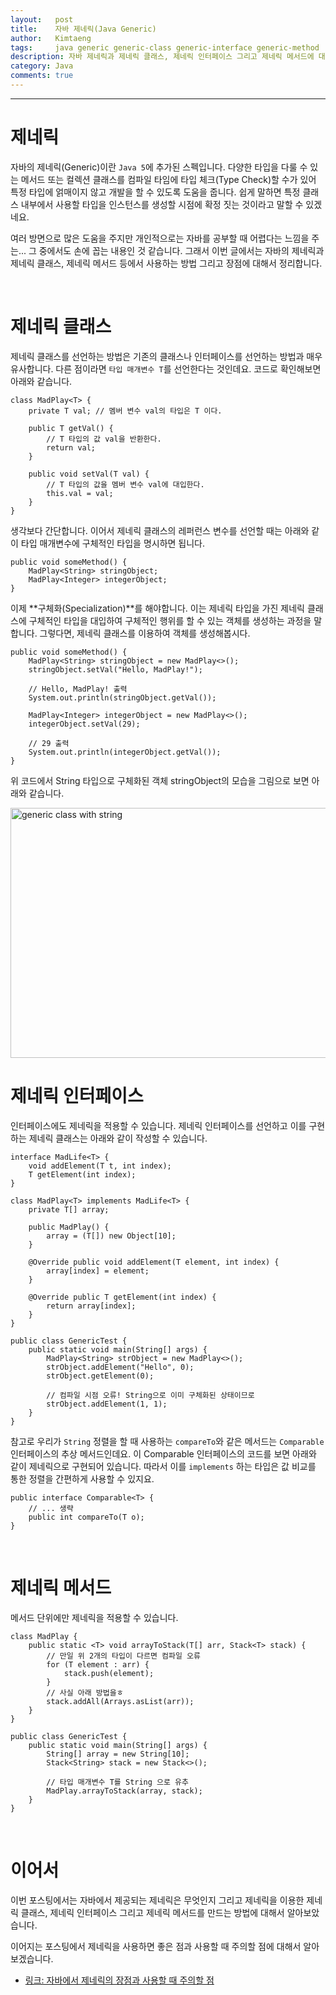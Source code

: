 ```yaml
---
layout:   post
title:    자바 제네릭(Java Generic) 
author:   Kimtaeng
tags: 	  java generic generic-class generic-interface generic-method
description: 자바 제네릭과 제네릭 클래스, 제네릭 인터페이스 그리고 제네릭 메서드에 대해서 알아봅니다.  
category: Java
comments: true
---
```


<hr/>

# 제네릭

자바의 제네릭(Generic)이란 ```Java 5```에 추가된 스펙입니다. 다양한 타입을 다룰 수 있는 메서드 또는 컬렉션 클래스를
컴파일 타임에 타입 체크(Type Check)할 수가 있어 특정 타입에 얽매이지 않고 개발을 할 수 있도록 도움을 줍니다.
쉽게 말하면 특정 클래스 내부에서 사용할 타입을 인스턴스를 생성할 시점에 확정 짓는 것이라고 말할 수 있겠네요. 
 
여러 방면으로 많은 도움을 주지만 개인적으로는 자바를 공부할 때 어렵다는 느낌을 주는... 그 중에서도 손에 꼽는 내용인 것 같습니다.
그래서 이번 글에서는 자바의 제네릭과 제네릭 클래스, 제네릭 메서드 등에서 사용하는 방법 그리고 장점에 대해서 정리합니다.

<br/>

# 제네릭 클래스

제네릭 클래스를 선언하는 방법은 기존의 클래스나 인터페이스를 선언하는 방법과 매우 유사합니다.
다른 점이라면 ```타입 매개변수 T```를 선언한다는 것인데요. 코드로 확인해보면 아래와 같습니다.

<pre class="line-numbers"><code class="language-java" data-start="1">class MadPlay&lt;T> {
    private T val; // 멤버 변수 val의 타입은 T 이다.

    public T getVal() {
        // T 타입의 값 val을 반환한다.
        return val;
    }

    public void setVal(T val) {
        // T 타입의 값을 멤버 변수 val에 대입한다.
        this.val = val;
    }
}
</code></pre>

생각보다 간단합니다. 이어서 제네릭 클래스의 레퍼런스 변수를 선언할 때는 아래와 같이 타입 매개변수에
구체적인 타입을 명시하면 됩니다.

<pre class="line-numbers"><code class="language-java" data-start="1">public void someMethod() {
    MadPlay&lt;String> stringObject;
    MadPlay&lt;Integer> integerObject;
}
</code></pre>

이제 **구체화(Specialization)**를 해야합니다. 이는 제네릭 타입을 가진 제네릭 클래스에 구체적인 타입을 대입하여
구체적인 행위를 할 수 있는 객체를 생성하는 과정을 말합니다. 그렇다면, 제네릭 클래스를 이용하여 객체를 생성해봅시다.

<pre class="line-numbers"><code class="language-java" data-start="1">public void someMethod() {
    MadPlay&lt;String> stringObject = new MadPlay&lt;>();
    stringObject.setVal("Hello, MadPlay!");

    // Hello, MadPlay! 출력
    System.out.println(stringObject.getVal());

    MadPlay&lt;Integer> integerObject = new MadPlay&lt;>();
    integerObject.setVal(29);
    
    // 29 출력
    System.out.println(integerObject.getVal());
}
</code></pre>

위 코드에서 String 타입으로 구체화된 객체 stringObject의 모습을 그림으로 보면 아래와 같습니다.

<img class="post_image" src="{{ site.baseurl }}/img/post/2018-12-13-java-generic-1.png" width="600" height="400" alt="generic class with string"/>

<br/>

# 제네릭 인터페이스

인터페이스에도 제네릭을 적용할 수 있습니다. 제네릭 인터페이스를 선언하고 이를 구현하는 제네릭 클래스는
아래와 같이 작성할 수 있습니다.

<pre class="line-numbers"><code class="language-java" data-start="1">interface MadLife&lt;T> {
    void addElement(T t, int index);
    T getElement(int index);
}

class MadPlay&lt;T> implements MadLife&lt;T> {
    private T[] array;

    public MadPlay() {
        array = (T[]) new Object[10];
    }

    @Override public void addElement(T element, int index) {
        array[index] = element;
    }

    @Override public T getElement(int index) {
        return array[index];
    }
}

public class GenericTest {
    public static void main(String[] args) {
        MadPlay&lt;String> strObject = new MadPlay<>();
        strObject.addElement("Hello", 0);
        strObject.getElement(0);
        
        // 컴파일 시점 오류! String으로 이미 구체화된 상태이므로
        strObject.addElement(1, 1);
    }
}
</code></pre>

참고로 우리가 ```String``` 정렬을 할 때 사용하는 ```compareTo```와 같은 메서드는 ```Comparable``` 인터페이스의 추상 메서드인데요.
이 Comparable 인터페이스의 코드를 보면 아래와 같이 제네릭으로 구현되어 있습니다. 따라서 이를 ```implements``` 하는 타입은
값 비교를 통한 정렬을 간편하게 사용할 수 있지요.

<pre class="line-numbers"><code class="language-java" data-start="1">public interface Comparable&lt;T> {
    // ... 생략
    public int compareTo(T o);
}
</code></pre>

<br/>

# 제네릭 메서드

메서드 단위에만 제네릭을 적용할 수 있습니다.

<pre class="line-numbers"><code class="language-java" data-start="1">class MadPlay {
    public static &lt;T> void arrayToStack(T[] arr, Stack&lt;T> stack) {
        // 만일 위 2개의 타입이 다르면 컴파일 오류
        for (T element : arr) {
            stack.push(element);
        }
        // 사실 아래 방법을ㅎ
        stack.addAll(Arrays.asList(arr));
    }
}

public class GenericTest {
    public static void main(String[] args) {
        String[] array = new String[10];
        Stack&lt;String> stack = new Stack&lt;>();

        // 타입 매개변수 T를 String 으로 유추
        MadPlay.arrayToStack(array, stack);
    }
}
</code></pre>

<br/>

# 이어서

이번 포스팅에서는 자바에서 제공되는 제네릭은 무엇인지 그리고 제네릭을 이용한 제네릭 클래스, 제네릭 인터페이스
그리고 제네릭 메서드를 만드는 방법에 대해서 알아보았습니다.

이어지는 포스팅에서 제네릭을 사용하면 좋은 점과 사용할 때 주의할 점에 대해서 알아보겠습니다.
- <a href="/post/java-generic-advanced" target="_blank">링크: 자바에서 제네릭의 장점과 사용할 때 주의할 점</a> 